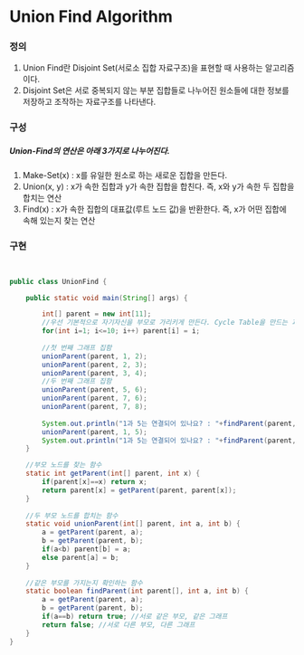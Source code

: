 # Union Find Algorithm


### 정의 


1) Union Find란 Disjoint Set(서로소 집합 자료구조)을 표현할 때 사용하는 알고리즘이다.
2) Disjoint Set은 서로 중복되지 않는 부분 집합들로 나누어진 원소들에 대한 정보를 저장하고 조작하는 자료구조를 나타낸다.


### 구성

##### Union-Find의 연산은 아래 3가지로 나누어진다.

1) Make-Set(x) : x를 유일한 원소로 하는 새로운 집합을 만든다.
2) Union(x, y) : x가 속한 집합과 y가 속한 집합을 합친다. 즉, x와 y가 속한 두 집합을 합치는 연산
3) Find(x) : x가 속한 집합의 대표값(루트 노드 값)을 반환한다. 즉, x가 어떤 집합에 속해 있는지 찾는 연산


### 구현


```java


public class UnionFind {

	public static void main(String[] args) {

		int[] parent = new int[11];
		//우선 기본적으로 자기자신을 부모로 가리키게 만든다. Cycle Table을 만드는 과정
		for(int i=1; i<=10; i++) parent[i] = i;
		
		//첫 번째 그래프 집함
		unionParent(parent, 1, 2);
		unionParent(parent, 2, 3);
		unionParent(parent, 3, 4);
		//두 번째 그래프 집함
		unionParent(parent, 5, 6);
		unionParent(parent, 7, 6);
		unionParent(parent, 7, 8); 
		
		System.out.println("1과 5는 연결되어 있나요? : "+findParent(parent, 1,5));
		unionParent(parent, 1, 5);
		System.out.println("1과 5는 연결되어 있나요? : "+findParent(parent, 1,5));
	}

	//부모 노드를 찾는 함수
	static int getParent(int[] parent, int x) {
		if(parent[x]==x) return x;
		return parent[x] = getParent(parent, parent[x]);
	}
	
	//두 부모 노드를 합치는 함수
	static void unionParent(int[] parent, int a, int b) {
		a = getParent(parent, a);
		b = getParent(parent, b);
		if(a<b) parent[b] = a;
		else parent[a] = b;
	}
	
	//같은 부모를 가지는지 확인하는 함수
	static boolean findParent(int parent[], int a, int b) {
		a = getParent(parent, a);
		b = getParent(parent, b);
		if(a==b) return true; //서로 같은 부모, 같은 그래프 
		return false; //서로 다른 부모, 다른 그래프
	}
}


```

